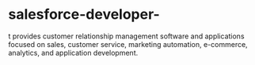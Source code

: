 # salesforce-developer-
t provides customer relationship management software and applications focused on sales, customer service, marketing automation, e-commerce, analytics, and application development.
